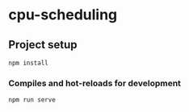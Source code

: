# cpu-scheduling

## Project setup
```
npm install
```

### Compiles and hot-reloads for development
```
npm run serve
```


